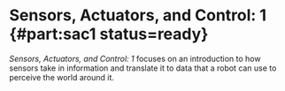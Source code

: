 # Sensors, Actuators, and Control: 1 {#part:sac1 status=ready}

_Sensors, Actuators, and Control: 1_ focuses on an introduction to how sensors take in information and translate it to data that a robot can use to perceive the world around it.
